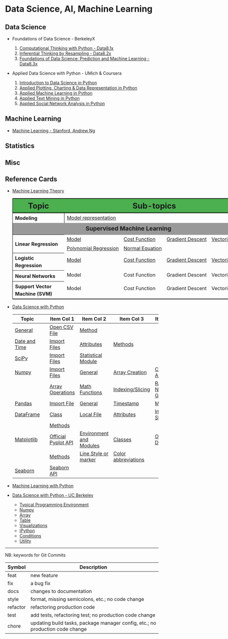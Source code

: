 # Data Science, AI, Machine Learning

## Data Science

+ Foundations of Data Science - BerkeleyX
  1.  [Computational Thinking with Python - Data8.1x](./DSFund-BerkeleyX/1-CompThinkWPython/README.md)
  2.  [Inferential Thinking by Resampling - Data8.2x](./DSFund-BerkeleyX/2-Inferential/README.md)
  3.  [Foundations of Data Science: Prediction and Machine Learning - Data8.3x](./DSFund-BerkeleyX/3-PredictML/README.md)

+ Applied Data Science with Python - UMich & Coursera
  1. [Introduction to Data Science in Python](./AppliedDS-UMich/1-IntroDS/README.md)
  2. [Applied Plotting, Charting & Data Representation in Python](./AppliedDS-UMich/2-InfoVis/README.md)
  3. [Applied Machine Learning in Python](./AppliedDS-UMich/3-AML/README.md)
  4. [Applied Text Mining in Python](./AppliedDS-UMich/4-TextMining/README.md)
  5. [Applied Social Network Analysis in Python](./AppliedDS-UMich/5-SocialNet/README.md)

## Machine Learning

  + [Machine Learning - Stanford, Andrew Ng](./ML/ML-Stanford/README.md)

## Statistics

## Misc


## Reference Cards

+ [Machine Learning Theory](./RefCards/MLTheory.md)

  <table style="align: center; border: 1px solid black; border-collapse: collapse; width: 90vw">
    <thead>
    <tr style="border-bottom: double black;">
      <th style="width: 15vw; font-size: 1.6em; border-right: double back; text-align: center; background-color: #4CAF50;"> Topic </th>
      <th colspan="4" style="text-align: center; font-size: 1.6em; background-color: #4CAF50;"> Sub-topics </th>
    </tr>
    </thead>
    <tbody>
    <tr>
      <th style="text-align: left; line-height: 1.5; vertical-align: middle; border-right: 1px solid black;"> Modeling </th>
      <td> <a href="RefCards/MLTheory.md#model-representation"> Model representation </a> </td>
      <td>  </td>
      <td>  </td>
      <td>  </td>
    </tr>
    <tr> <td colspan="5" style="text-align: center; font-weight: bolder; line-height: 1.6; vertical-align: middle; font-size: 1.2em; background-color: #999999;"> Supervised Machine Learning </td> </tr>
    <tr style="text-align: left; line-height: 1.5; vertical-align: middle;">
      <th rowspan="2" style="text-align: left; line-height: 1.5; vertical-align: middle;"> Linear Regression </th>
      <td> <a href="RefCards/MLTheory.md#model-linear-regression"> Model </a></td>
      <td> <a href="RefCards/MLTheory.md#cost-function-linear-regression"> Cost Function </a></td>
      <td> <a href="RefCards/MLTheory.md#gradient-descent-linear-regression"> Gradient Descent </a></td>
      <td> <a href="RefCards/MLTheory.md#vectorization-linear-regression"> Vectorization </a></td>
    </a></tr>
    <tr style="text-align: left; line-height: 1.5; vertical-align: middle;">
      <td> <a href="RefCards/MLTheory.md#polynomial-regression"> Polynomial Regression</a></td>
      <td> <a href="RefCards/MLTheory.md#normal-equation"> Normal Equation </a></td>
      <td>  </td>
      <td>  </td>
    </a></tr>
  
    <tr style="text-align: left; line-height: 1.5; vertical-align: middle;">
      <th rowspan="2" style="text-align: left; line-height: 1.5; vertical-align: middle;"> Logistic Regression </th>
      <td> <a href="RefCards/MLTheory.md#model-logistic-regression"> Model </a> </td>
      <td> <a href="RefCards/MLTheory.md#cost-function-logistic-regression"> Cost Function </a> </td>
      <td> <a href="RefCards/MLTheory.md#gradient-descent-logistic-regression"> Gradient Descent </a> </td>
      <td> <a href="RefCards/MLTheory.md#vectorization-logistic-regression"> Vectorization </a> </td>
    </tr>
    <tr style="text-align: left; line-height: 1.5; vertical-align: middle;">
      <td>  </td>
      <td>  </td>
      <td>  </td>
      <td>  </td>
    </tr>

    <tr style="text-align: left; line-height: 1.5; vertical-align: middle;">
      <th rowspan="2" style="text-align: left; line-height: 1.5; vertical-align: middle;"> Neural Networks </th>
      <td> Model </td>
      <td> Cost Function </td>
      <td> Gradient Descent </td>
      <td> Vectorization </td>
    </tr>
    <tr style="text-align: left; line-height: 1.5; vertical-align: middle;">
      <td>  </td>
      <td>  </td>
      <td>  </td>
      <td>  </td>
    </tr>

    <tr style="text-align: left; line-height: 1.5; vertical-align: middle;">
      <th rowspan="2" style="text-align: left; line-height: 1.5; vertical-align: middle;"> Support Vector Machine (SVM) </th>
      <td> Model </td>
      <td> Cost Function </td>
      <td> Gradient Descent </td>
      <td> Vectorization </td>
    </tr>
    <tr style="text-align: left; line-height: 1.5; vertical-align: middle;">
      <td>  </td>
      <td>  </td>
      <td>  </td>
      <td>  </td>
    </tr>

    </tbody>
  </table>

+ [Data Science with Python](./RefCards/PythonDS.md)



    | Topic | | Item Col 1 | Item Col 2 | Item Col 3 | Item Col 4|
    |-------|-|------------|------------|------------|-----------|
    | [General](./RefCards./PythonDS.md#general) | | [Open CSV File](./RefCards/PythonDS.md#open-cvs-file) | [Method](./RefCards/PythonDS.md#methods) | |
    | [Date and Time](./RefCards/PythonDS.md#date-and-times) | |[Import Files](./RefCards/PythonDS.md#import-files) | [Attributes](./RefCards/PythonDS.md#attributes) | [Methods](./RefCards/PythonDS.md#methods-1) | | 
    | [SciPy](./RefCards/PythonDS.md#scipy) | | [Import Files](./RefCards/PythonDS.md#import-files-1) | [Statistical Module](./RefCards/PythonDS.md#statistical-module) | | |
    | [Numpy](./RefCards/PythonDS.md#numpy) | | [Import Files](./RefCards/PythonDS.md#import-files-2) | [General](./RefCards/PythonDS.md#general-1) | [Array Creation](./RefCards/PythonDS.md#array-creation) | [Combining Array](./RefCards/PythonDS.md#combining-arrays) |
    | | | [Array Operations](./RefCards/PythonDS.md#array-operations) | [Math Functions](./RefCards/PythonDS.md#math-functions) | [Indexing/Slicing](./RefCards/PythonDS.md#indexingslicing) | [Random Number Generator](./RefCards/PythonDS.md#random-number-generator) |
    | [Pandas](./RefCards/PythonDS.md#pandas) | | [Import File](./RefCards/PythonDS.md#import-file) | [General](./RefCards/PythonDS.md#general-2) | [Timestamp](./RefCards/PythonDS.md#timestamp) | [Methods](./RefCards/PythonDS.md#methods-2) | [Lecture Methods](./RefCards/PythonDS.md#lecture-methods) |
    | [DataFrame](./RefCards/PythonDS.md#dataframe) | | [Class](./RefCards/PythonDS.md#class) | [Local File](./RefCards/PythonDS.md#load-file) | [Attributes](./RefCards/PythonDS.md#attributes-1) | [Indexing & Slicing](./RefCards/PythonDS.md#indexing--slicing) |
    |  | | [Methods](./RefCards/PythonDS.md#methods-3) |  |  |  |
    | [Matplotlib](./RefCards/PythonDS.md#matplotlib) | | [Official Pyplot API](./RefCards/PythonDS.md#official-pyplot-api) | [Environment and Modules](./RefCards/PythonDS.md#environment-and-module) |[Classes](./RefCards/PythonDS.md#classes) | [Official Docs](./RefCards/PythonDS.md#official-docs) |
    |  | | [Methods](./RefCards/PythonDS.md#methods-4) | [Line Style or marker](./RefCards/PythonDS.md#line-style-or-marker) | [Color abbreviations](./RefCards/PythonDS.md#color-abbreviations) | | 
    | [Seaborn](./RefCards/PythonDS.md#seaborn) | | [Seaborn API](./RefCards/PythonDS.md#seaborn-api) |  |  |  | 

+ [Machine Learning with Python](./RefCards/PythonML.md)

+ [Data Science with Python - UC Berkeley](./RefCards/DataScience-UCB.md)
    + [Typical Programming Environment](./RefCards/DataScience-UCB.md#typical-programming-environment)
    + [Numpy](./RefCards/DataScience-UCB.md#numpy)
    + [Array](./RefCards/DataScience-UCB.md#array)
    + [Table](./RefCards/DataScience-UCB.md#table)
    + [Visualizations](./DataScience-UCB.md#visualizations)
    + [iPython](./RefCards/DataScience-UCB.md#ipython)
    + [Conditions](./RefCards/DataScience-UCB.md#conditions)
    + [Utility](./RefCards/DataScience-UCB.md#utility)




----------------------------
NB: keywords for Git Commits

| Symbol   | Description |
|----------|-------------|
| feat     | new feature |
| fix      | a bug fix |
| docs     | changes to documentation |
| style    | format, missing semicolons, etc.; no code change |
| refactor | refactoring production code |
| test     | add tests, refactoring test; no production code change |
| chore    | updating build tasks, package manager config, etc.; no production code change |



 